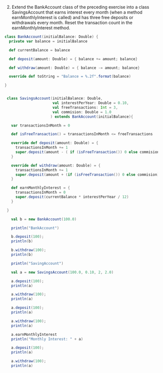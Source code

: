 2. Extend the BankAccount class of the preceding exercise into a class
SavingsAccount that earns interest every month (when a method earnMonthlyInterest
is called) and has three free deposits or withdrawals every month.
Reset the transaction count in the earnMonthlyInterest method.

```scala
class BankAccount(initialBalance: Double) {
  private var balance = initialBalance

  def currentBalance = balance

  def deposit(amount: Double) = { balance += amount; balance}

  def withdraw(amount: Double) = { balance -= amount; balance}

  override def toString = "Balance = %.2f".format(balance)

}


 class SavingsAccount(initialBalance: Double,
                      val interestPerYear: Double = 0.10,
                      val freeTransactions: Int = 3,
                      val commision: Double = 1.0
                     ) extends BankAccount(initialBalance){

   var transactionsInMonth = 0

   def isFreeTransaction() = transactionsInMonth <= freeTransactions

   override def deposit(amount: Double) = {
     transactionsInMonth += 1
     super.deposit(amount - ( if (isFreeTransaction()) 0 else commision))
   }

   override def withdraw(amount: Double) = {
     transactionsInMonth += 1
     super.deposit(amount + (if (isFreeTransaction()) 0 else commision))
   }

   def earnMonthlyInterest = {
     transactionsInMonth = 0
     super.deposit(currentBalance * interestPerYear / 12)
   }

 }

   val b = new BankAccount(100.0)

   println("BankAccount")

   b.deposit(100);
   println(b)

   b.withdraw(100);
   println(b)

   println("SavingAccount")

   val a = new SavingsAccount(100.0, 0.10, 2, 2.0)

   a.deposit(100);
   println(a)

   a.withdraw(100);
   println(a)

   a.deposit(100);
   println(a)

   a.withdraw(100);
   println(a)

   a.earnMonthlyInterest
   println("Monthly Interest: " + a)

   a.deposit(100);
   println(a)

   a.withdraw(100);
   println(a)
```
